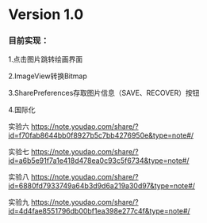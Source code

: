 # Version 1.0

### 目前实现：

1.点击图片跳转绘画界面

2.ImageView转换Bitmap

3.SharePreferences存取图片信息（SAVE、RECOVER）按钮

4.国际化

实验六
https://note.youdao.com/share/?id=f70fab8644bb0f8927b5c7bb4276950e&type=note#/

实验七
https://note.youdao.com/share/?id=a6b5e91f7a1e418d478ea0c93c5f6734&type=note#/

实验八
https://note.youdao.com/share/?id=6880fd7933749a64b3d9d6a219a30d97&type=note#/

实验九
https://note.youdao.com/share/?id=4d4fae8551796db00bf1ea398e277c4f&type=note#/
